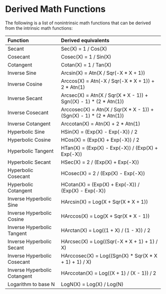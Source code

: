 
# Derived Math Functions



The following is a list of nonintrinsic math functions that can be derived from the intrinsic math functions:


|**Function**|**Derived equivalents**|
|:-----|:-----|
|Secant|Sec(X) = 1 / Cos(X)|
|Cosecant|Cosec(X) = 1 / Sin(X)|
|Cotangent|Cotan(X) = 1 / Tan(X)|
|Inverse Sine|Arcsin(X) = Atn(X / Sqr(-X * X + 1))|
|Inverse Cosine|Arccos(X) = Atn(-X / Sqr(-X * X + 1)) + 2 * Atn(1)|
|Inverse Secant|Arcsec(X) = Atn(X / Sqr(X * X - 1)) + Sgn((X) - 1) * (2 * Atn(1))|
|Inverse Cosecant|Arccosec(X) = Atn(X / Sqr(X * X - 1)) + (Sgn(X) - 1) * (2 * Atn(1))|
|Inverse Cotangent|Arccotan(X) = Atn(X) + 2 * Atn(1)|
|Hyperbolic Sine|HSin(X) = (Exp(X) - Exp(-X)) / 2|
|Hyperbolic Cosine|HCos(X) = (Exp(X) + Exp(-X)) / 2|
|Hyperbolic Tangent|HTan(X) = (Exp(X) - Exp(-X)) / (Exp(X) + Exp(-X))|
|Hyperbolic Secant|HSec(X) = 2 / (Exp(X) + Exp(-X))|
|Hyperbolic Cosecant|HCosec(X) = 2 / (Exp(X) - Exp(-X))|
|Hyperbolic Cotangent|HCotan(X) = (Exp(X) + Exp(-X)) / (Exp(X) - Exp(-X))|
|Inverse Hyperbolic Sine|HArcsin(X) = Log(X + Sqr(X * X + 1))|
|Inverse Hyperbolic Cosine|HArccos(X) = Log(X + Sqr(X * X - 1))|
|Inverse Hyperbolic Tangent|HArctan(X) = Log((1 + X) / (1 - X)) / 2|
|Inverse Hyperbolic Secant|HArcsec(X) = Log((Sqr(-X * X + 1) + 1) / X)|
|Inverse Hyperbolic Cosecant|HArccosec(X) = Log((Sgn(X) * Sqr(X * X + 1) + 1) / X)|
|Inverse Hyperbolic Cotangent|HArccotan(X) = Log((X + 1) / (X - 1)) / 2|
|Logarithm to base N|LogN(X) = Log(X) / Log(N)|
